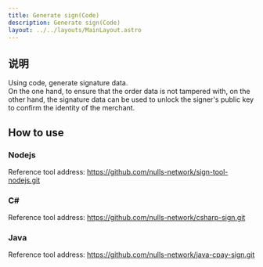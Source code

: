 ```yaml
---
title: Generate sign(Code)
description: Generate sign(Code)
layout: ../../layouts/MainLayout.astro
---
```

## 说明

Using code, generate signature data.    
On the one hand, to ensure that the order data is not tampered with, on the other hand, the signature data can be used to unlock the signer's public key to confirm the identity of the merchant.
## How to use

### Nodejs

Reference tool address: https://github.com/nulls-network/sign-tool-nodejs.git

### C#

Reference tool address: https://github.com/nulls-network/csharp-sign.git

### Java

Reference tool address: https://github.com/nulls-network/java-cpay-sign.git





